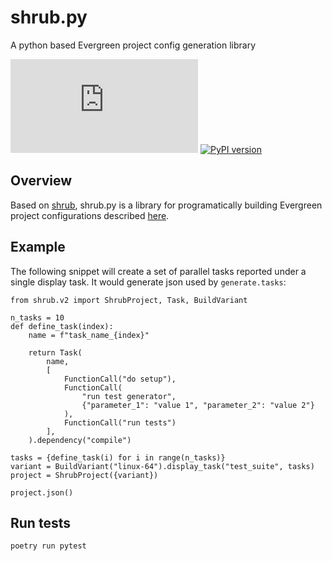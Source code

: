# shrub.py

A python based Evergreen project config generation library

![PyPI - Python Version](https://img.shields.io/pypi/pyversions/shrub.py)
[![PyPI version](https://badge.fury.io/py/shrub.py.svg)](https://pypi.org/project/shrub.py/)

## Overview

Based on [shrub](https://github.com/evergreen-ci/shrub/), shrub.py is a library for programatically
building Evergreen project configurations described [here](https://github.com/evergreen-ci/evergreen/wiki/Project-Files).

## Example

The following snippet will create a set of parallel tasks reported under a single display task. It
would generate json used by ```generate.tasks```:

```
from shrub.v2 import ShrubProject, Task, BuildVariant

n_tasks = 10
def define_task(index):
    name = f"task_name_{index}"

    return Task(
        name,
        [
            FunctionCall("do setup"),
            FunctionCall(
                "run test generator",
                {"parameter_1": "value 1", "parameter_2": "value 2"}
            ),
            FunctionCall("run tests")
        ],
    ).dependency("compile")

tasks = {define_task(i) for i in range(n_tasks)}
variant = BuildVariant("linux-64").display_task("test_suite", tasks)
project = ShrubProject({variant})

project.json()
```

## Run tests

```
poetry run pytest
```
